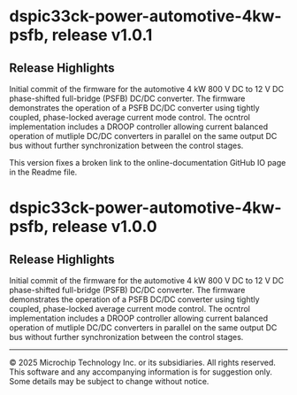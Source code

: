 # dspic33ck-power-automotive-4kw-psfb, release v1.0.1

## Release Highlights

Initial commit of the firmware for the automotive 4 kW 800 V DC to 12 V DC phase-shifted full-bridge (PSFB) DC/DC converter.
The firmware demonstrates the operation of a PSFB DC/DC converter using tightly coupled, phase-locked average current mode control. The ocntrol implementation includes a DROOP controller allowing current balanced operation of mutliple DC/DC converters in parallel on the same output DC bus without further synchronization between the control stages.

This version fixes a broken link to the online-documentation GitHub IO page in the Readme file.

# dspic33ck-power-automotive-4kw-psfb, release v1.0.0

## Release Highlights

Initial commit of the firmware for the automotive 4 kW 800 V DC to 12 V DC phase-shifted full-bridge (PSFB) DC/DC converter.
The firmware demonstrates the operation of a PSFB DC/DC converter using tightly coupled, phase-locked average current mode control. The ocntrol implementation includes a DROOP controller allowing current balanced operation of mutliple DC/DC converters in parallel on the same output DC bus without further synchronization between the control stages.

---
&copy; 2025 Microchip Technology Inc. or its subsidiaries. All rights reserved. This software and any accompanying information is for suggestion only. Some details may be subject to change without notice.
